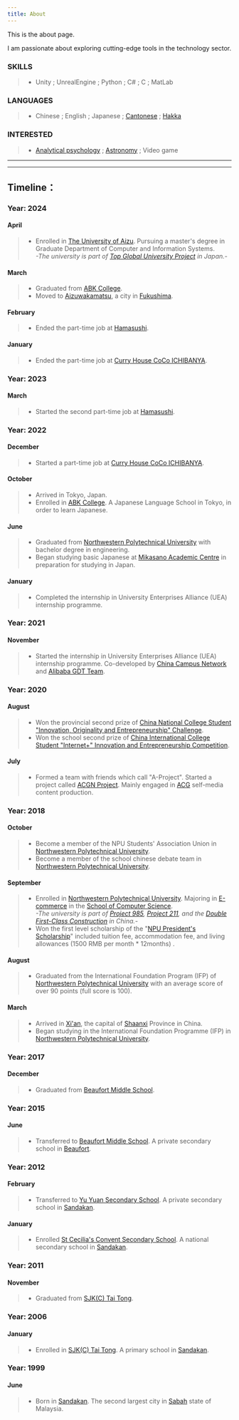 ```yaml
---
title: About
---
```


This is the about page.

I am passionate about exploring cutting-edge tools in the technology sector.

### SKILLS

> - Unity ; UnrealEngine ; Python ; C# ; C ; MatLab

### LANGUAGES

> - Chinese ; English ;
Japanese ; [Cantonese](https://en.wikipedia.org/wiki/Cantonese) ; [Hakka](https://en.wikipedia.org/wiki/Hakka_Chinese)

### INTERESTED

> - [Analytical psychology](https://en.wikipedia.org/wiki/Analytical_psychology) ; [Astronomy](https://en.wikipedia.org/wiki/Astronomy) ;
Video game

---

---


## Timeline：

### Year: 2024

#### April

> - Enrolled in [The University of Aizu](https://u-aizu.ac.jp/). Pursuing a master's degree in Graduate Department of
  Computer and Information Systems.  
  *-The university is part
  of [Top Global University Project](https://en.wikipedia.org/wiki/Top_Global_University_Project) in Japan.-*

#### March

> - Graduated from [ABK College](https://www.abk.ac.jp/).
> - Moved to [Aizuwakamatsu](https://en.wikipedia.org/wiki/Aizuwakamatsu), a city
  in [Fukushima](https://en.wikipedia.org/wiki/Fukushima_Prefecture).

#### February

> - Ended the part-time job at [Hamasushi](https://en.hama-sushi.co.jp/).

#### January

> - Ended the part-time job at [Curry House CoCo ICHIBANYA](https://www.ichibanya.co.jp/english/).

### Year: 2023

#### March

> - Started the second part-time job at [Hamasushi](https://en.hama-sushi.co.jp/).

### Year: 2022

#### December

> - Started a part-time job at [Curry House CoCo ICHIBANYA](https://www.ichibanya.co.jp/english/).

#### October

> - Arrived in Tokyo, Japan.
> - Enrolled in [ABK College](https://www.abk.ac.jp/). A Japanese Language School in Tokyo, in order to learn Japanese.

#### June

> - Graduated
  from [Northwestern Polytechnical University](https://en.wikipedia.org/wiki/Northwestern_Polytechnical_University) with
  bachelor degree in engineering.
> - Began studying basic Japanese at [Mikasano Academic Centre](https://www.mikasano.com/index.php/en/) in preparation for
  studying in Japan.

#### January

> - Completed the internship in University Enterprises Alliance (UEA) internship programme.

### Year: 2021

#### November

> - Started the internship in University Enterprises Alliance (UEA) internship programme. Co-developed
  by [China Campus
  Network](https://ccneducation.com.my/cn) and
  [Alibaba GDT Team](https://gdt.alibaba.com/).

### Year: 2020

#### August

> - Won the provincial second prize of [China National College Student "Innovation, Originality and Entrepreneurship"
  Challenge](http://www.3chuang.net/).
> - Won the school second prize of [China International College Student "Internet+" Innovation and Entrepreneurship
  Competition](https://cy.ncss.cn/).

#### July

> - Formed a team with friends which call "A-Project". Started a project
  called [ACGN Project](https://www.youtube.com/channel/UC4NG-lvurjciptZVdOYOh2g). Mainly engaged
  in [ACG](https://en.wikipedia.org/wiki/ACG_(subculture)) self-media
  content production.

### Year: 2018

#### October

> - Become a member of the NPU Students' Association Union
  in [Northwestern Polytechnical University](https://en.wikipedia.org/wiki/Northwestern_Polytechnical_University).
> - Become a member of the school chinese debate team
  in [Northwestern Polytechnical University](https://en.wikipedia.org/wiki/Northwestern_Polytechnical_University).

#### September

> - Enrolled
  in [Northwestern Polytechnical University](https://en.wikipedia.org/wiki/Northwestern_Polytechnical_University).
  Majoring in [E-commerce](https://en.wikipedia.org/wiki/E-commerce) in
  the [School of Computer Science](https://jsj.nwpu.edu.cn/enweb/HOME.htm).  
  *-The university is part
  of [Project 985](https://en.wikipedia.org/wiki/Project_985), [Project 211](https://en.wikipedia.org/wiki/Project_211),
  and the [Double First-Class Construction](https://en.wikipedia.org/wiki/Double_First-Class_Construction) in China.-*
> - Won the first level scholarship of
  the "[NPU President's Scholarship](https://studyat.nwpu.edu.cn/SCHOLARSHIPS1/NPU_President_Scholarship.htm)" included
  tuition fee, accommodation fee, and
  living allowances (1500 RMB per month * 12months) .

#### August

> - Graduated from the International Foundation Program (IFP)
  of [Northwestern Polytechnical University](https://en.wikipedia.org/wiki/Northwestern_Polytechnical_University) with
  an average score of
  over 90 points (full score is 100).

#### March

> - Arrived in [Xi'an](https://en.wikipedia.org/wiki/Xi%27an), the capital
  of [Shaanxi](https://en.wikipedia.org/wiki/Shaanxi) Province in China.
> - Began studying in the International Foundation Programme (IFP)
  in [Northwestern Polytechnical University](https://en.wikipedia.org/wiki/Northwestern_Polytechnical_University).

### Year: 2017

#### December

> - Graduated
  from [Beaufort Middle School](https://www.facebook.com/beaufortmiddleschoolsabah/).

### Year: 2015

#### June

> - Transferred to [Beaufort Middle School](https://www.facebook.com/beaufortmiddleschoolsabah/). A private secondary
  school in
  [Beaufort](https://en.wikipedia.org/wiki/Beaufort,_Malaysia).

### Year: 2012

#### February

> - Transferred to [Yu Yuan Secondary School](http://yuyuan.ws/2021/). A private secondary school
  in [Sandakan](https://en.wikipedia.org/wiki/Sandakan).

#### January

> - Enrolled [St Cecilia's Convent Secondary School](https://en.wikipedia.org/wiki/St_Cecilia's_Convent_Secondary_School).
  A national secondary school in [Sandakan](https://en.wikipedia.org/wiki/Sandakan).

### Year: 2011

#### November

> - Graduated from [SJK(C) Tai Tong](https://www.facebook.com/profile.php?id=100057571144767).

### Year: 2006

#### January

> - Enrolled in [SJK(C) Tai Tong](https://www.facebook.com/profile.php?id=100057571144767). A primary school
  in [Sandakan](https://en.wikipedia.org/wiki/Sandakan).

### Year: 1999

#### June

> - Born in [Sandakan](https://en.wikipedia.org/wiki/Sandakan). The second largest city
  in [Sabah](https://en.wikipedia.org/wiki/Sabah) state of Malaysia.